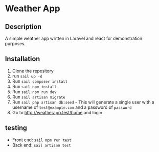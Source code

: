 # Weather App

## Description

A simple weather app written in Laravel and react for demonstration purposes.

## Installation

1. Clone the repository
2. run `sail up -d`
3. Run `sail composer install`
4. Run `sail npm install`
5. Run `sail npm run dev`
6. Run `sail artisan migrate`
7. Run `sail php artisan db:seed` - This will generate a single user with a username of `test@example.com` and a
   password of `password`
8. Go to http://weatherapp.test/home and login

## testing

- Front end: `sail npm run test`
- Back end: `sail artisan test`